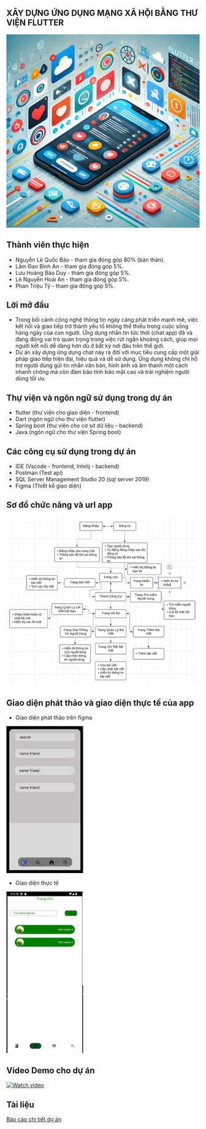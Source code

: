 ## XÂY DỰNG ỨNG DỤNG MẠNG XÃ HỘI BẰNG THƯ VIỆN FLUTTER
<img src="./assetsReadme/anhmau.png" alt="!!err image loading." width="700"/>

## Thành viên thực hiện 
- Nguyễn Lê Quốc Bảo - tham gia đóng góp 80% (bản thân).
- Lâm Đạo Bình An - tham gia đóng góp 5%.
- Lưu Hoàng Bảo Duy - tham gia đóng góp 5%.
- Lê Nguyễn Hoài An - tham gia đóng góp 5%.
- Phan Triệu Tỷ - tham gia đóng góp 5%.

## Lời mở đầu 
- Trong bối cảnh công nghệ thông tin ngày càng phát triển mạnh mẽ, việc kết nối và giao tiếp trở thành yếu tố không thể thiếu trong cuộc sống hàng ngày của con người. Ứng dụng nhắn tin tức thời (chat app) đã và đang đóng vai trò quan trọng trong việc rút ngắn khoảng cách, giúp mọi người kết nối dễ dàng hơn dù ở bất kỳ nơi đâu trên thế giới.
- Dự án xây dựng ứng dụng chat này ra đời với mục tiêu cung cấp một giải pháp giao tiếp hiện đại, hiệu quả và dễ sử dụng. Ứng dụng không chỉ hỗ trợ người dùng gửi tin nhắn văn bản, hình ảnh và âm thanh một cách nhanh chóng mà còn đảm bảo tính bảo mật cao và trải nghiệm người dùng tối ưu.

## Thự viện và ngôn ngữ sử dụng trong dự án
- flutter (thư viện cho giao diện - frontend)
- Dart (ngôn ngữ cho thư viện flutter)
- Spring boot (thư viện cho cơ sở dữ liệu - backend)
- Java (ngôn ngữ cho thư viện Spring boot)

## Các công cụ sử dụng trong dự án
- IDE (Vscode - frontend, Intelij - backend)
- Postman (Test api)
- SQL Server Management Studio 20 (sql server 2019)
- Figma (Thiết kế giao diện)

## Sơ đồ chức năng và url app
<img src="./assetsReadme/url.png" alt="!!err image loading." width="500"/>

## Giao diện phát thảo và giao diện thực tế của app
- Giao diện phát thảo trên figma
<img src="./assetsReadme/giaodienphatthao.png" alt="!!err image loading." width="200"/>

- Giao diện thực tế
<img src="./assetsReadme/giaodienthucte.png" alt="!!err image loading." width="200"/>

## Video Demo cho dự án
[![Watch video](https://img.youtube.com/vi/bt4DHiuNa_A/0.jpg)](https://www.youtube.com/watch?v=bt4DHiuNa_A&autoplay=1)

## Tài liệu
[Báo cáo chi tiết dự án](report/chat_app_chuyen_de_chuyen_sau_1_nguyen_le_quoc_bao_2100004053.docx)

